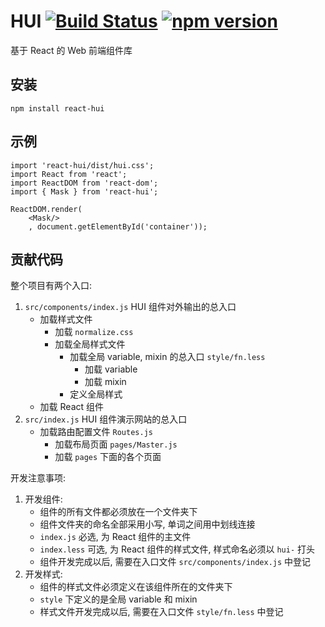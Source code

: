 # HUI [![Build Status](https://travis-ci.org/henryhyn/react-hui.svg?branch=master)](https://travis-ci.org/henryhyn/react-hui) [![npm version](https://img.shields.io/npm/v/react-hui.svg)](https://www.npmjs.org/package/react-hui)

基于 React 的 Web 前端组件库

## 安装

```
npm install react-hui
```

## 示例

```
import 'react-hui/dist/hui.css';
import React from 'react';
import ReactDOM from 'react-dom';
import { Mask } from 'react-hui';

ReactDOM.render(
    <Mask/>
    , document.getElementById('container'));
```

## 贡献代码

整个项目有两个入口:

1.  `src/components/index.js` HUI 组件对外输出的总入口
    -   加载样式文件
        -   加载 `normalize.css`
        -   加载全局样式文件
            -   加载全局 variable, mixin 的总入口 `style/fn.less`
                -   加载 variable
                -   加载 mixin
            -   定义全局样式
    -   加载 React 组件
2.  `src/index.js` HUI 组件演示网站的总入口
    -   加载路由配置文件 `Routes.js`
        -   加载布局页面 `pages/Master.js`
        -   加载 `pages` 下面的各个页面

开发注意事项:

1.  开发组件:
    -   组件的所有文件都必须放在一个文件夹下
    -   组件文件夹的命名全部采用小写, 单词之间用中划线连接
    -   `index.js` 必选, 为 React 组件的主文件
    -   `index.less` 可选, 为 React 组件的样式文件, 样式命名必须以 `hui-` 打头
    -   组件开发完成以后, 需要在入口文件 `src/components/index.js` 中登记
2.  开发样式:
    -   组件的样式文件必须定义在该组件所在的文件夹下
    -   `style` 下定义的是全局 variable 和 mixin
    -   样式文件开发完成以后, 需要在入口文件 `style/fn.less` 中登记


